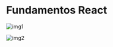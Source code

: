 # Fundamentos React


 
![img1](https://user-images.githubusercontent.com/8715162/161407588-5dc5ff67-5aa8-4dd8-86c8-a003e043917c.PNG)

![img2](https://user-images.githubusercontent.com/8715162/161407635-5546df34-11fe-4e6c-a0f4-9e2a7b377fb6.PNG)
